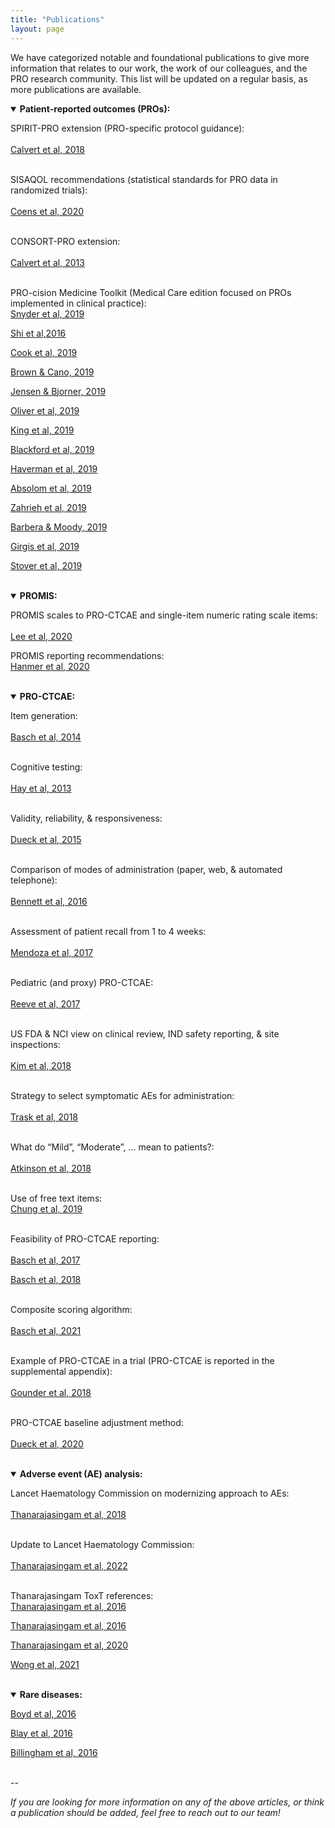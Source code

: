 ```yaml
---
title: "Publications"
layout: page
---
```


We have categorized notable and foundational publications to give more information that relates to our work, the work of our colleagues, and the PRO research community. This list will be updated on a regular basis, as more publications are available.

<details open>
  <summary><b>Patient-reported outcomes (PROs):</b></summary>

  SPIRIT-PRO extension (PRO-specific protocol guidance):<br>  
  <a href="https://pubmed.ncbi.nlm.nih.gov/29411037/" target="_blank">Calvert et al, 2018</a> <br><br>
  
  SISAQOL recommendations (statistical standards for PRO data in randomized trials):<br>  
  <a href="https://pubmed.ncbi.nlm.nih.gov/32007209/" target="_blank">Coens et al, 2020</a><br><br>
  
  CONSORT-PRO extension:<br>  
  <a href="https://pubmed.ncbi.nlm.nih.gov/23443445/" target="_blank">Calvert et al, 2013</a><br><br>
  
  PRO-cision Medicine Toolkit (Medical Care edition focused on PROs implemented in clinical practice):<br>
  <a href="https://pubmed.ncbi.nlm.nih.gov/30985589/" target="_blank">Snyder et al, 2019</a><br>

  <a href="https://pubmed.ncbi.nlm.nih.gov/30985590/" target="_blank">Shi et al,2016</a><br>

  <a href="https://pubmed.ncbi.nlm.nih.gov/30985591/" target="_blank">Cook et al, 2019</a><br>

  <a href="https://pubmed.ncbi.nlm.nih.gov/30985592/" target="_blank">Brown & Cano, 2019</a><br>

  <a href="https://pubmed.ncbi.nlm.nih.gov/30985593/" target="_blank">Jensen & Bjorner, 2019</a><br>

  <a href="https://pubmed.ncbi.nlm.nih.gov/30985594/" target="_blank">Oliver et al, 2019</a><br>

  <a href="https://pubmed.ncbi.nlm.nih.gov/30985595/" target="_blank">King et al, 2019</a><br>
    
  <a href="https://pubmed.ncbi.nlm.nih.gov/30985596/" target="_blank">Blackford et al, 2019</a><br>

  <a href="https://pubmed.ncbi.nlm.nih.gov/30985597/" target="_blank">Haverman et al, 2019</a><br>
    
  <a href="https://pubmed.ncbi.nlm.nih.gov/30985598/" target="_blank">Absolom et al, 2019</a><br>    

  <a href="https://pubmed.ncbi.nlm.nih.gov/30985599/" target="_blank">Zahrieh et al, 2019</a><br>

  <a href="https://pubmed.ncbi.nlm.nih.gov/30985600/" target="_blank">Barbera & Moody, 2019</a><br>

  <a href="https://pubmed.ncbi.nlm.nih.gov/30985601/" target="_blank">Girgis et al, 2019</a><br>
    
  <a href="https://pubmed.ncbi.nlm.nih.gov/30985602/" target="_blank">Stover et al, 2019</a><br><br>
  
</details>

<details open>
  <summary><b>PROMIS:</b></summary>

  PROMIS scales to PRO-CTCAE and single-item numeric rating scale items:<br>  
  <a href="https://pubmed.ncbi.nlm.nih.gov/33305344/" target="_blank">Lee et al, 2020</a><br>
  
  PROMIS reporting recommendations:<br> 
  <a href="https://pubmed.ncbi.nlm.nih.gov/32215788/" target="_blank">Hanmer et al, 2020</a><br><br>
 
</details>

<details open>
  <summary><b>PRO-CTCAE:</b></summary>

  Item generation:<br>  
  <a href="https://pubmed.ncbi.nlm.nih.gov/25265940/" target="_blank">Basch et al, 2014</a><br><br>

  Cognitive testing:<br>  
  <a href="https://pubmed.ncbi.nlm.nih.gov/23868457/" target="_blank">Hay et al, 2013</a><br><br>
  
  Validity, reliability, & responsiveness:<br>  
  <a href="https://pubmed.ncbi.nlm.nih.gov/26270597/" target="_blank">Dueck et al, 2015</a><br><br>
  
  Comparison of modes of administration (paper, web, & automated telephone):<br>  
  <a href="https://pubmed.ncbi.nlm.nih.gov/26892667/" target="_blank">Bennett et al, 2016</a><br><br> 
  
  Assessment of patient recall from 1 to 4 weeks:<br>  
  <a href="https://pubmed.ncbi.nlm.nih.gov/28545337/" target="_blank">Mendoza et al, 2017</a><br><br>
    
  Pediatric (and proxy) PRO-CTCAE:<br>  
  <a href="https://pubmed.ncbi.nlm.nih.gov/28062347/" target="_blank">Reeve et al, 2017</a> <br><br>
   
  US FDA & NCI view on clinical review, IND safety reporting, & site inspections:<br>  
  <a href="https://pubmed.ncbi.nlm.nih.gov/29237718/" target="_blank">Kim et al, 2018</a> <br><br>
    
  Strategy to select symptomatic AEs for administration:<br>  
  <a href="https://pubmed.ncbi.nlm.nih.gov/30230365/" target="_blank">Trask et al, 2018</a> <br><br>
    
  What do “Mild”, “Moderate”, … mean to patients?:<br>  
  <a href="https://pubmed.ncbi.nlm.nih.gov/29129739/" target="_blank">Atkinson et al, 2018</a> <br><br>
    
  Use of free text items:<br> 
  <a href="https://pubmed.ncbi.nlm.nih.gov/30840079/" target="_blank">Chung et al, 2019</a><br><br>
  
  Feasibility of PRO-CTCAE reporting:<br>  
  <a href="https://pubmed.ncbi.nlm.nih.gov/28463161/" target="_blank">Basch et al, 2017</a> <br>
     
  <a href="https://pubmed.ncbi.nlm.nih.gov/30204536/" target="_blank">Basch et al, 2018</a> <br><br>
    
  Composite scoring algorithm:<br>  
  <a href="https://pubmed.ncbi.nlm.nih.gov/33258687/" target="_blank">Basch et al, 2021</a> <br><br>
    
  Example of PRO-CTCAE in a trial (PRO-CTCAE is reported in the supplemental appendix):<br>  
  <a href="https://pubmed.ncbi.nlm.nih.gov/30575484/" target="_blank">Gounder et al, 2018</a> <br><br>
   
  PRO-CTCAE baseline adjustment method:<br>  
  <a href="https://pubmed.ncbi.nlm.nih.gov/31556911/" target="_blank">Dueck et al, 2020</a> <br><br>
  
</details>

<details open>
  <summary><b>Adverse event (AE) analysis:</b></summary>
  
  Lancet Haematology Commission on modernizing approach to AEs:<br>  
  <a href="https://pubmed.ncbi.nlm.nih.gov/29907552/" target="_blank">Thanarajasingam et al, 2018</a><br><br>
    
  Update to Lancet Haematology Commission:<br>  
  <a href="https://pubmed.ncbi.nlm.nih.gov/35483398/" target="_blank">Thanarajasingam et al, 2022</a><br><br>
  
  Thanarajasingam ToxT references:<br>
  <a href="https://pubmed.ncbi.nlm.nih.gov/27083333/" target="_blank">Thanarajasingam et al, 2016</a><br>

  <a href="https://pubmed.ncbi.nlm.nih.gov/27396640/" target="_blank">Thanarajasingam et al, 2016</a><br>
  
  <a href="https://pubmed.ncbi.nlm.nih.gov/32470440/" target="_blank">Thanarajasingam et al, 2020</a><br>
      
  <a href="https://pubmed.ncbi.nlm.nih.gov/32951293/" target="_blank">Wong et al, 2021</a><br><br>
  
</details>

<details open>
  <summary><b>Rare diseases:</b></summary>

  <a href="https://pubmed.ncbi.nlm.nih.gov/26868354/" target="_blank">Boyd et al, 2016</a><br>
  
  <a href="https://pubmed.ncbi.nlm.nih.gov/26868355/" target="_blank">Blay et al, 2016</a><br>
  
  <a href="https://pubmed.ncbi.nlm.nih.gov/26868356/" target="_blank">Billingham et al, 2016</a><br><br>
  
</details>

--

<i>If you are looking for more information on any of the above articles, or think a publication should be added, feel free to reach out to our team!</i>
